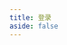 ```yaml
---
title: 登录
aside: false
---
```


<script setup>
import LoginForm from '../.vitepress/theme/components/LoginForm.vue';
</script>

<LoginForm /> 
